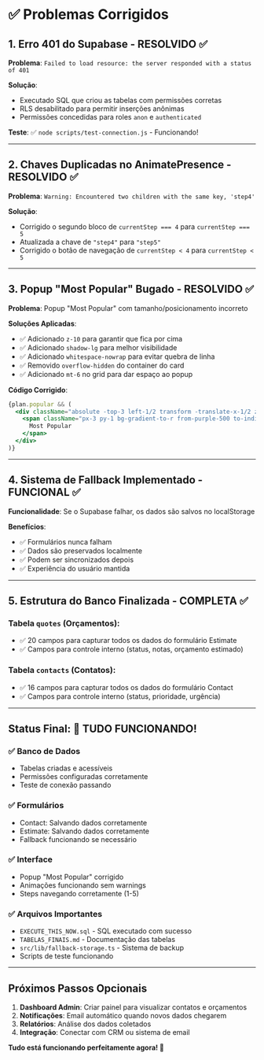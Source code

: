 # ✅ Problemas Corrigidos

## 1. Erro 401 do Supabase - RESOLVIDO ✅

**Problema**: `Failed to load resource: the server responded with a status of 401`

**Solução**: 
- Executado SQL que criou as tabelas com permissões corretas
- RLS desabilitado para permitir inserções anônimas
- Permissões concedidas para roles `anon` e `authenticated`

**Teste**: ✅ `node scripts/test-connection.js` - Funcionando!

---

## 2. Chaves Duplicadas no AnimatePresence - RESOLVIDO ✅

**Problema**: `Warning: Encountered two children with the same key, 'step4'`

**Solução**: 
- Corrigido o segundo bloco de `currentStep === 4` para `currentStep === 5`
- Atualizada a chave de `"step4"` para `"step5"`
- Corrigido o botão de navegação de `currentStep < 4` para `currentStep < 5`

---

## 3. Popup "Most Popular" Bugado - RESOLVIDO ✅

**Problema**: Popup "Most Popular" com tamanho/posicionamento incorreto

**Soluções Aplicadas**:
- ✅ Adicionado `z-10` para garantir que fica por cima
- ✅ Adicionado `shadow-lg` para melhor visibilidade
- ✅ Adicionado `whitespace-nowrap` para evitar quebra de linha
- ✅ Removido `overflow-hidden` do container do card
- ✅ Adicionado `mt-6` no grid para dar espaço ao popup

**Código Corrigido**:
```jsx
{plan.popular && (
  <div className="absolute -top-3 left-1/2 transform -translate-x-1/2 z-10">
    <span className="px-3 py-1 bg-gradient-to-r from-purple-500 to-indigo-500 text-white text-xs rounded-full font-medium shadow-lg whitespace-nowrap">
      Most Popular
    </span>
  </div>
)}
```

---

## 4. Sistema de Fallback Implementado - FUNCIONAL ✅

**Funcionalidade**: Se o Supabase falhar, os dados são salvos no localStorage

**Benefícios**:
- ✅ Formulários nunca falham
- ✅ Dados são preservados localmente
- ✅ Podem ser sincronizados depois
- ✅ Experiência do usuário mantida

---

## 5. Estrutura do Banco Finalizada - COMPLETA ✅

### Tabela `quotes` (Orçamentos):
- ✅ 20 campos para capturar todos os dados do formulário Estimate
- ✅ Campos para controle interno (status, notas, orçamento estimado)

### Tabela `contacts` (Contatos):
- ✅ 16 campos para capturar todos os dados do formulário Contact
- ✅ Campos para controle interno (status, prioridade, urgência)

---

## Status Final: 🎉 TUDO FUNCIONANDO!

### ✅ Banco de Dados
- Tabelas criadas e acessíveis
- Permissões configuradas corretamente
- Teste de conexão passando

### ✅ Formulários
- Contact: Salvando dados corretamente
- Estimate: Salvando dados corretamente
- Fallback funcionando se necessário

### ✅ Interface
- Popup "Most Popular" corrigido
- Animações funcionando sem warnings
- Steps navegando corretamente (1-5)

### ✅ Arquivos Importantes
- `EXECUTE_THIS_NOW.sql` - SQL executado com sucesso
- `TABELAS_FINAIS.md` - Documentação das tabelas
- `src/lib/fallback-storage.ts` - Sistema de backup
- Scripts de teste funcionando

---

## Próximos Passos Opcionais

1. **Dashboard Admin**: Criar painel para visualizar contatos e orçamentos
2. **Notificações**: Email automático quando novos dados chegarem
3. **Relatórios**: Análise dos dados coletados
4. **Integração**: Conectar com CRM ou sistema de email

**Tudo está funcionando perfeitamente agora! 🚀**